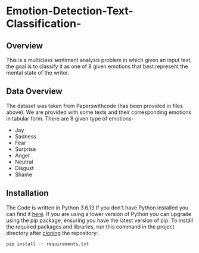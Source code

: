 # Emotion-Detection-Text-Classification-

## Overview
This is a multiclass sentiment analysis problem in which given an input text, the goal is to classify it as one of 8 given emotions that best represent the mental state of the writer.

## Data Overview
The dataset was taken from Paperswithcode (has been provided in files above). We are provided with some texts and their corresponding emotions in tabular form.
There are 8 given type of emotions-
- Joy
- Sadness
- Fear
- Surprise
- Anger
- Neutral
- Disgust
- Shame

## Installation
The Code is written in Python 3.6.13 If you don't have Python installed you can find it [here](https://www.python.org/downloads/). If you are using a lower version of Python you can upgrade using the pip package, ensuring you have the latest version of pip. To install the required packages and libraries, run this command in the project directory after [cloning](https://www.howtogeek.com/451360/how-to-clone-a-github-repository/) the repository:
```bash
pip install -r requirements.txt
```
